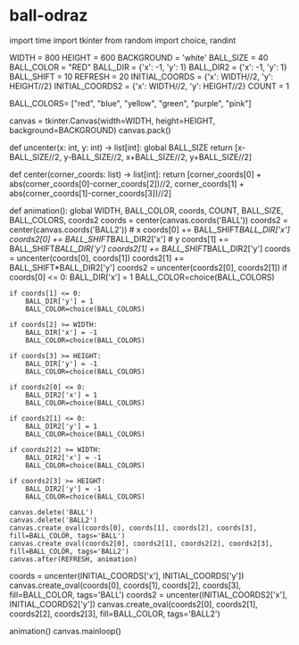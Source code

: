 # ball-odraz
import time
import tkinter
from random import choice, randint


WIDTH = 800
HEIGHT = 600
BACKGROUND = 'white'
BALL_SIZE = 40
BALL_COLOR = "RED"
BALL_DIR = {'x': -1, 'y': 1}
BALL_DIR2 = {'x': -1, 'y': 1}
BALL_SHIFT = 10
REFRESH = 20
INITIAL_COORDS = {'x': WIDTH//2, 'y': HEIGHT//2}
INITIAL_COORDS2 = {'x': WIDTH//2, 'y': HEIGHT//2}
COUNT = 1

BALL_COLORS= ["red", "blue", "yellow", "green", "purple", "pink"]

canvas = tkinter.Canvas(width=WIDTH, height=HEIGHT, background=BACKGROUND)
canvas.pack()


def uncenter(x: int, y: int) -> list[int]:
    global BALL_SIZE
    return [x-BALL_SIZE//2,
            y-BALL_SIZE//2,
            x+BALL_SIZE//2,
            y+BALL_SIZE//2]


def center(corner_coords: list) -> list[int]:
    return [corner_coords[0] + abs(corner_coords[0]-corner_coords[2])//2,
            corner_coords[1] + abs(corner_coords[1]-corner_coords[3])//2]


def animation():
    global WIDTH, BALL_COLOR, coords, COUNT, BALL_SIZE, BALL_COLORS, coords2
    coords = center(canvas.coords('BALL'))
    coords2 = center(canvas.coords('BALL2'))
    # x
    coords[0] += BALL_SHIFT*BALL_DIR['x']
    coords2[0] += BALL_SHIFT*BALL_DIR2['x']
    # y
    coords[1] += BALL_SHIFT*BALL_DIR['y']
    coords2[1] += BALL_SHIFT*BALL_DIR2['y']
    coords = uncenter(coords[0], coords[1])
    coords2[1] += BALL_SHIFT*BALL_DIR2['y']
    coords2 = uncenter(coords2[0], coords2[1])
    if coords[0] <= 0:
        BALL_DIR['x'] = 1
        BALL_COLOR=choice(BALL_COLORS)

    if coords[1] <= 0:
        BALL_DIR['y'] = 1
        BALL_COLOR=choice(BALL_COLORS)

    if coords[2] >= WIDTH:
        BALL_DIR['x'] = -1
        BALL_COLOR=choice(BALL_COLORS)

    if coords[3] >= HEIGHT:
        BALL_DIR['y'] = -1
        BALL_COLOR=choice(BALL_COLORS)

    if coords2[0] <= 0:
        BALL_DIR2['x'] = 1
        BALL_COLOR=choice(BALL_COLORS)

    if coords2[1] <= 0:
        BALL_DIR2['y'] = 1
        BALL_COLOR=choice(BALL_COLORS)

    if coords2[2] >= WIDTH:
        BALL_DIR2['x'] = -1
        BALL_COLOR=choice(BALL_COLORS)

    if coords2[3] >= HEIGHT:
        BALL_DIR2['y'] = -1
        BALL_COLOR=choice(BALL_COLORS)

    canvas.delete('BALL')
    canvas.delete('BALL2')
    canvas.create_oval(coords[0], coords[1], coords[2], coords[3], fill=BALL_COLOR, tags='BALL')
    canvas.create_oval(coords2[0], coords2[1], coords2[2], coords2[3], fill=BALL_COLOR, tags='BALL2')
    canvas.after(REFRESH, animation)


coords = uncenter(INITIAL_COORDS['x'], INITIAL_COORDS['y'])
canvas.create_oval(coords[0], coords[1], coords[2], coords[3], fill=BALL_COLOR, tags='BALL')
coords2 = uncenter(INITIAL_COORDS2['x'], INITIAL_COORDS2['y'])
canvas.create_oval(coords2[0], coords2[1], coords2[2], coords2[3], fill=BALL_COLOR, tags='BALL2')

animation()
canvas.mainloop()
